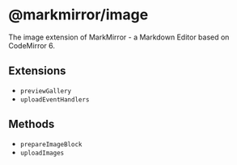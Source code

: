 # @markmirror/image

The image extension of MarkMirror - a Markdown Editor based on CodeMirror 6.

## Extensions

- `previewGallery`
- `uploadEventHandlers`

## Methods

- `prepareImageBlock`
- `uploadImages`
